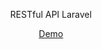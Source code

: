 <p align="center">  RESTful API Laravel </p>

<p align="center">
<a href="http://api.alamak.pw/laravel/">Demo</a>
</p>
